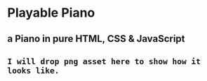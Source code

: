 # Playable Piano
## a Piano in pure HTML, CSS &amp; JavaScript
## `I will drop png asset here to show how it looks like.`
